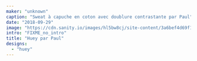 ```yaml
---
maker: "unknown"
caption: "Sweat à capuche en coton avec doublure contrastante par Paul"
date: "2018-09-29"
image: "https://cdn.sanity.io/images/hl5bw8cj/site-content/3a6bef4d69f110ee3ebe4d7c20f84a91fefbe266-2000x2976.jpg"
intro: "FIXME_no_intro"
title: "Huey par Paul"
designs:
  - "huey"
---
```


